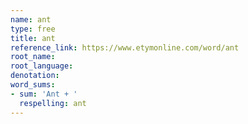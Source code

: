 ```yaml
---
name: ant
type: free
title: ant
reference_link: https://www.etymonline.com/word/ant
root_name: 
root_language: 
denotation: 
word_sums:
- sum: 'Ant + '
  respelling: ant
---
```

